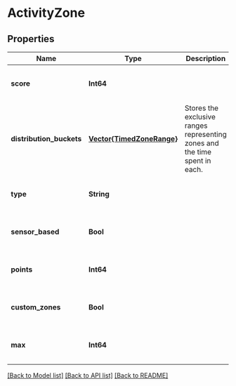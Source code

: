 # ActivityZone


## Properties
Name | Type | Description | Notes
------------ | ------------- | ------------- | -------------
**score** | **Int64** |  | [optional] [default to nothing]
**distribution_buckets** | [**Vector{TimedZoneRange}**](TimedZoneRange.md) | Stores the exclusive ranges representing zones and the time spent in each. | [optional] [default to nothing]
**type** | **String** |  | [optional] [default to nothing]
**sensor_based** | **Bool** |  | [optional] [default to nothing]
**points** | **Int64** |  | [optional] [default to nothing]
**custom_zones** | **Bool** |  | [optional] [default to nothing]
**max** | **Int64** |  | [optional] [default to nothing]


[[Back to Model list]](./README.md#models) [[Back to API list]](./README.md#api-endpoints) [[Back to README]](./README.md)


